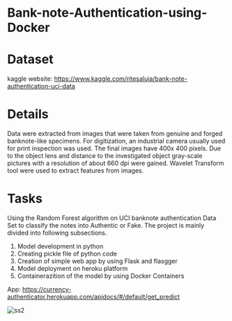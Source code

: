 # Bank-note-Authentication-using-Docker
# Dataset
kaggle website: https://www.kaggle.com/ritesaluja/bank-note-authentication-uci-data

# Details
Data were extracted from images that were taken from genuine and forged banknote-like specimens. For digitization, an industrial camera usually used for print inspection was used. The final images have 400x 400 pixels. Due to the object lens and distance to the investigated object gray-scale pictures with a resolution of about 660 dpi were gained. Wavelet Transform tool were used to extract features from images.
# Tasks
Using the Random Forest algorithm on UCI banknote authentication Data Set to classify the notes into Authentic or Fake. The project is mainly divided into following subsections.
1. Model development in python
2. Creating pickle file of python code
3. Creation of simple web app by using Flask and flasgger
4. Model deployment on heroku platform
5. Containerazition of the model by using Docker Containers

App: https://currency-authenticator.herokuapp.com/apidocs/#/default/get_predict

![ss2](https://user-images.githubusercontent.com/44450467/101834663-f0430c80-3b3a-11eb-8bac-b3bccccbf801.PNG)

